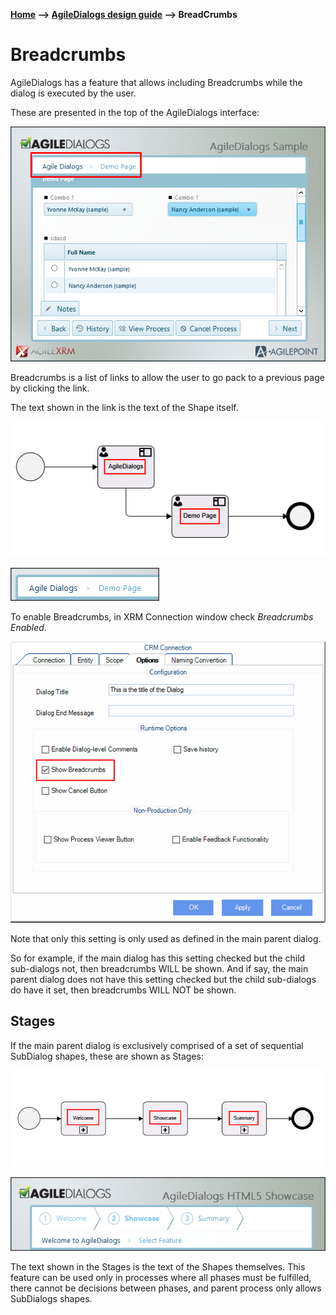 __[Home](/) --> [AgileDialogs design guide](/guides/AgileDialogs-DesignGuide.md) --> BreadCrumbs__

# Breadcrumbs

AgileDialogs has a feature that allows including Breadcrumbs while the dialog is
executed by the user.

These are presented in the top of the AgileDialogs interface:

![](../media/AgileDialogsDesignGuide/Breadcrumbs_01.png)

Breadcrumbs is a list of links to allow the user to go pack to a previous page
by clicking the link.

The text shown in the link is the text of the Shape itself.

![](../media/AgileDialogsDesignGuide/Breadcrumbs_02.png)

![](../media/AgileDialogsDesignGuide/Breadcrumbs_03.png)

To enable Breadcrumbs, in XRM Connection window check *Breadcrumbs Enabled*.

![](../media/AgileDialogsDesignGuide/Breadcrumbs_04.png)

Note that only this setting is only used as defined in the main parent dialog.

So for example, if the main dialog has this setting checked but the child
sub-dialogs not, then breadcrumbs WILL be shown. And if say, the main parent
dialog does not have this setting checked but the child sub-dialogs do have it
set, then breadcrumbs WILL NOT be shown.

## Stages

If the main parent dialog is exclusively comprised of a set of sequential
SubDialog shapes, these are shown as Stages:

![](../media/AgileDialogsDesignGuide/Breadcrumbs_05.png)

![](../media/AgileDialogsDesignGuide/Breadcrumbs_06.png)

The text shown in the Stages is the text of the Shapes themselves. This feature
can be used only in processes where all phases must be fulfilled, there cannot
be decisions between phases, and parent process only allows SubDialogs shapes.
